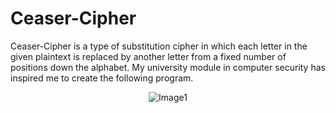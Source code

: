 # Ceaser-Cipher
Ceaser-Cipher is a type of substitution cipher in which each letter in the given plaintext is replaced by another letter from a fixed number of positions down the alphabet. My university module in computer security has inspired me to create the following program.<br>
<p align="center">
<img src="https://res.cloudinary.com/dv5ambux0/image/upload/v1621879400/image_px5wmg.png" alt="Image1"/>
</p>
